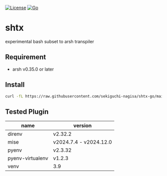 [![License](https://img.shields.io/badge/license-Apache%202-blue.svg)](https://opensource.org/licenses/Apache-2.0)
[![Go](https://github.com/sekiguchi-nagisa/shtx-go/actions/workflows/go.yml/badge.svg)](https://github.com/sekiguchi-nagisa/shtx-go/actions/workflows/go.yml)

# shtx
experimental bash subset to arsh transpiler

## Requirement
- arsh v0.35.0 or later

## Install
```sh
curl -fL https://raw.githubusercontent.com/sekiguchi-nagisa/shtx-go/main/scripts/install.ds | arsh
```

## Tested Plugin

| **name**         | **version**            |
|------------------|------------------------|
| direnv           | v2.32.2                |
| mise             | v2024.7.4 - v2024.12.0 |
| pyenv            | v2.3.32                |
| pyenv-virtualenv | v1.2.3                 |
| venv             | 3.9                    |
